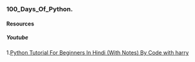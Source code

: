 ### 100_Days_Of_Python.
#### Resources
##### Youtube 
1.<a href="https://www.youtube.com/watch?v=gfDE2a7MKjA&t=312s">Python Tutorial For Beginners In Hindi (With Notes) By Code with harry</a>